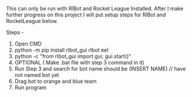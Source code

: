 This can only be run with RlBot and Rocket League Installed. After I make further progress on this project I will put setup steps for RlBot and RocketLeague below.


Steps - 

1. Open CMD
2. python -m pip install rlbot_gui rlbot eel
3. python -c "from rlbot_gui import gui; gui.start()"
4. OPTIONAL ( Make .bat file with step 3 command in it)
5. Run Step 3 and search for bot name should be (INSERT NAME) // have not named bot yet
6. Drag bot to orange and blue team
7. Run program
